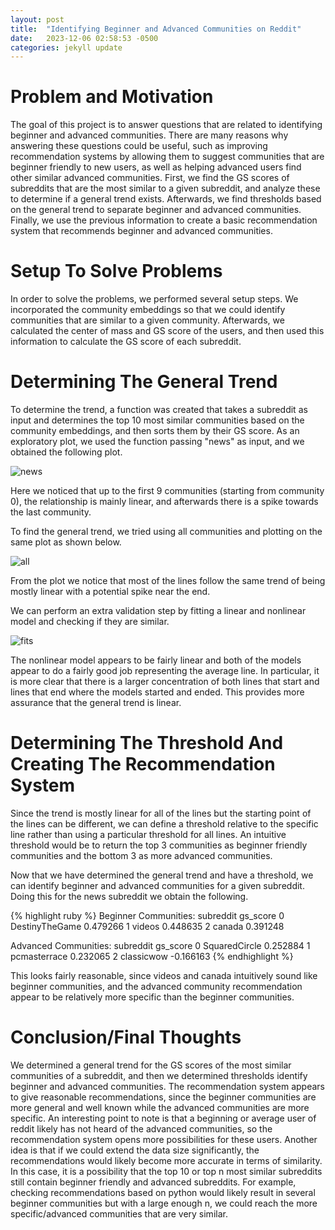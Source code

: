 ```yaml
---
layout: post
title:  "Identifying Beginner and Advanced Communities on Reddit"
date:   2023-12-06 02:58:53 -0500
categories: jekyll update
---
```


# Problem and Motivation

The goal of this project is to answer questions that are related to identifying beginner and advanced communities. There are many reasons why answering these questions could be useful, such as improving recommendation systems by allowing them to suggest communities that are beginner friendly to new users, as well as helping advanced users find other similar advanced communities. First, we find the GS scores of subreddits that are the most similar to a given subreddit, and analyze these to determine if a general trend exists. Afterwards, we find thresholds based on the general trend to separate beginner and advanced communities. Finally, we use the previous information to create a basic recommendation system that recommends beginner and advanced communities.

# Setup To Solve Problems

In order to solve the problems, we performed several setup steps. We incorporated the community embeddings so that we could identify communities that are similar to a given community. Afterwards, we calculated the center of mass and GS score of the users, and then used this information to calculate the GS score of each subreddit.

# Determining The General Trend

To determine the trend, a function was created that takes a subreddit as input and determines the top 10 most similar communities based on the community embeddings, and then sorts them by their GS score. As an exploratory plot, we used the function passing "news" as input, and we obtained the following plot.

![news](/images/plot-news.png)

Here we noticed that up to the first 9 communities (starting from community 0), the relationship is mainly linear, and afterwards there is a spike towards the last community.

To find the general trend, we tried using all communities and plotting on the same plot as shown below.

![all](/images/plot-all.png)

From the plot we notice that most of the lines follow the same trend of being mostly linear with a potential spike near the end.

We can perform an extra validation step by fitting a linear and nonlinear model and checking if they are similar.

![fits](/images/plot-fits.png)

The nonlinear model appears to be fairly linear and both of the models appear to do a fairly good job representing the average line. In particular, it is more clear that there is a larger concentration of both lines that start and lines that end where the models started and ended. This provides more assurance that the general trend is linear.

# Determining The Threshold And Creating The Recommendation System

Since the trend is mostly linear for all of the lines but the starting point of the lines can be different, we can define a threshold relative to the specific line rather than using a particular threshold for all lines. An intuitive threshold would be to return the top 3 communities as beginner friendly communities and the bottom 3 as more advanced communities.

Now that we have determined the general trend and have a threshold, we can identify beginner and advanced communities for a given subreddit. Doing this for the news subreddit we obtain the following.

{% highlight ruby %}
Beginner Communities:
        subreddit  gs_score
0  DestinyTheGame  0.479266
1          videos  0.448635
2          canada  0.391248

Advanced Communities:
       subreddit  gs_score
0  SquaredCircle  0.252884
1   pcmasterrace  0.232065
2     classicwow -0.166163
{% endhighlight %}

This looks fairly reasonable, since videos and canada intuitively sound like beginner communities, and the advanced community recommendation appear to be relatively more specific than the beginner communities.

# Conclusion/Final Thoughts

We determined a general trend for the GS scores of the most similar communities of a subreddit, and then we determined thresholds identify beginner and advanced communities. The recommendation system appears to give reasonable recommendations, since the beginner communities are more general and well known while the advanced communities are more specific. An interesting point to note is that a beginning or average user of reddit likely has not heard of the advanced communities, so the recommendation system opens more possibilities for these users. Another idea is that if we could extend the data size significantly, the recommendations would likely become more accurate in terms of similarity. In this case, it is a possibility that the top 10 or top n most similar subreddits still contain beginner friendly and advanced subreddits. For example, checking recommendations based on python would likely result in several beginner communities but with a large enough n, we could reach the more specific/advanced communities that are very similar.
